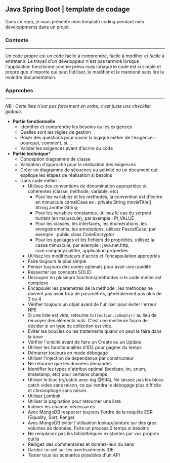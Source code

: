 ## Java Spring Boot | template de codage
Dans ce repo, je vous présente mon template coding pendant mes développments dans un projet.

### Contexte
---
Un code propre est un code facile à comprendre, facile à modifier et facile à entretenir. Le travail d'un développeur n'est pas terminé lorsque l'application fonctionne comme prévu mais lorsque le code est si simple et propre que n'importe qui peut l'utiliser, le modifier et le maintenir sans lire la moindre documentation.

### Approches
---
*NB : Cette liste n'est pas forcement en ordre, c'est juste une checklist globale.*
- **Partie fonctionnelle**
	- Identifier et comprendre les besoins ou les exigences
	- Quelles sont les règles de gestion
	- Poser des questions pour savoir la logique métier de l'exigence : pourquoi, comment, si....
	- Valider les exigences avant d'écrire du code
- **Partie technique***
	- Conception diagramme de classe
	- Validation d'approche pour la réalisation des exigences
	- Créer un diagramme de séquence ou activité ou un document qui explique les étapes de réalisation si besoins
	- Dans code métier :
		- Utilisez des conventions de dénomination appropriées et cohérentes (classe, méthode, variable, etc)
			- Pour les variables et les méthodes, la convention est d'écrire en minuscule camelCase ex : private String movieTitle(), String anotherString
			- Pour les variables constantes, utilisez le cas du serpent hurlant (en majuscule), par exemple : PI_VALUE
			- Pour les classes, les interfaces, les énumérations, les enregistrements, les annotations, utilisez PascalCase, par exemple : public class CodeEncryptor
			- Pour les packages et les fichiers de propriétés, utilisez la casse minuscule, par exemple : java.net.http, com.company.splitter, application.properties
		- Utilisez les modificateurs d'accès et l'encapsulation appropriés
		- Faire toujours le plus simple
		- Penser toujours des codes optimals pour avoir une rapidité
		- Respecter les concepts SOLID
		- Decouper en plusieurs fonctions/méthodes si le code métier est complexe
		- Encapsuler les paramètres de la méthode : les méthodes ne doivent pas avoir trop de paramètres, généralement pas plus de 3 ou 4
		- Vérifier toujours un objet avant de l'utiliser pour éviter l'erreur NPE
		- Si une liste est vide, retourne `Collection.isEmpty()` au lieu de renvoyer des éléments nuls. C'est une meilleure façon de décider si un type de collection est vide.
		- Eviter les boucles ou les traitements quand on peut le faire dans la base
		- Vérifier l'unicité avant de faire un Create ou un Update
		- Utiliser les fonctionnalités d'IDE pour gagner du temps
		- Démarrer toujours en mode débogage
		- Utiliser l'injection de dependance par constructeur
		- Ne retourne que les données demandés
		- Identifier les types d'attribut optimal (boolean, int, enum, timestamp, etc) pour certains champs
		- Utiliser le bloc try/catch avec log @Slf4j. Ne laissez pas les blocs catch vides sans raison, ce qui rendra le débogage plus difficile et chronophage sans raison.
		- Utiliser Lombok
		- Utiliser la pagination pour retourner une liste
		- Indexer les champs nécessaires
		- Avec MongoDB respecter toujours l'ordre de la requête ESR (Equality, Sort, Range)
		- Avec MongoDB éviter l'utilisation lookup/jointure sur des gros volumes de données. Faire un process 2 temps si besoins
		- Ne remplacez pas les bibliothèques existantes par vos propres outils
		- Rédigez des commentaires et donnez-leur du sens
		- Gardez un œil sur les avertissements IDE
		- Tester tous les scénarios possibles d'un API
